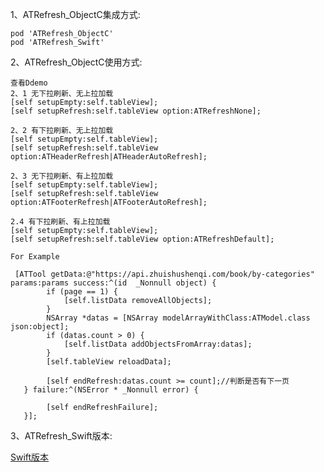 
1、ATRefresh_ObjectC集成方式:

    pod 'ATRefresh_ObjectC'
    pod 'ATRefresh_Swift'
    
2、ATRefresh_ObjectC使用方式:

    查看Ddemo
    2、1 无下拉刷新、无上拉加载
    [self setupEmpty:self.tableView];
    [self setupRefresh:self.tableView option:ATRefreshNone];
    
    2、2 有下拉刷新、无上拉加载
    [self setupEmpty:self.tableView];
    [self setupRefresh:self.tableView option:ATHeaderRefresh|ATHeaderAutoRefresh];
    
    2、3 无下拉刷新、有上拉加载
    [self setupEmpty:self.tableView];
    [self setupRefresh:self.tableView option:ATFooterRefresh|ATFooterAutoRefresh];
    
    2.4 有下拉刷新、有上拉加载
    [self setupEmpty:self.tableView];
    [self setupRefresh:self.tableView option:ATRefreshDefault];
   
    For Example
   
     [ATTool getData:@"https://api.zhuishushenqi.com/book/by-categories" params:params success:^(id  _Nonnull object) {
            if (page == 1) {
                [self.listData removeAllObjects];
            }
            NSArray *datas = [NSArray modelArrayWithClass:ATModel.class json:object];
            if (datas.count > 0) {
                [self.listData addObjectsFromArray:datas];
            }
            [self.tableView reloadData];
            
            [self endRefresh:datas.count >= count];//判断是否有下一页
       } failure:^(NSError * _Nonnull error) {
       
            [self endRefreshFailure];
       }];
       
3、ATRefresh_Swift版本:
    
[Swift版本](https://github.com/tianya2416/ATRefresh_Swift.git)
